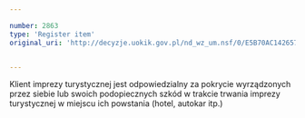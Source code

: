 ```yaml
---

number: 2863
type: 'Register item'
original_uri: 'http://decyzje.uokik.gov.pl/nd_wz_um.nsf/0/E5B70AC142657483C12579B100454D6D?OpenDocument'


---
```


Klient imprezy turystycznej jest odpowiedzialny za pokrycie wyrządzonych przez siebie lub swoich podopiecznych szkód w trakcie trwania imprezy turystycznej w miejscu ich powstania (hotel, autokar itp.)
